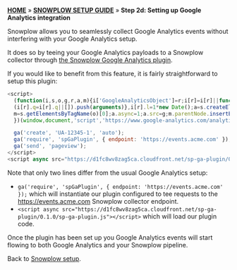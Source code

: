 [**HOME**](Home) » [**SNOWPLOW SETUP GUIDE**](Setting-up-Snowplow) » **Step 2d: Setting up Google Analytics integration**

Snowplow allows you to seamlessly collect Google Analytics events without interfering with your
Google Analytics setup.

It does so by teeing your Google Analytics payloads to a Snowplow collector through
[the Snowplow Google Analytics plugin](https://github.com/snowplow-incubator/snowplow-google-analytics-plugin).

If you would like to benefit from this feature, it is fairly straightforward to setup this plugin:

```javascript
<script>
  (function(i,s,o,g,r,a,m){i['GoogleAnalyticsObject']=r;i[r]=i[r]||function(){
  (i[r].q=i[r].q||[]).push(arguments)},i[r].l=1*new Date();a=s.createElement(o),
  m=s.getElementsByTagName(o)[0];a.async=1;a.src=g;m.parentNode.insertBefore(a,m)
  })(window,document,'script','https://www.google-analytics.com/analytics.js','ga');

  ga('create', 'UA-12345-1', 'auto');
  ga('require', 'spGaPlugin', { endpoint: 'https://events.acme.com' });
  ga('send', 'pageview');
</script>
<script async src="https://d1fc8wv8zag5ca.cloudfront.net/sp-ga-plugin/0.1.0/sp-ga-plugin.js"></script>
```

Note that only two lines differ from the usual Google Analytics setup:

- `ga('require', 'spGaPlugin', { endpoint: 'https://events.acme.com' });` which will instantiate our plugin configured to tee requests to the https://events.acme.com Snowplow collector endpoint.
- `<script async src="https://d1fc8wv8zag5ca.cloudfront.net/sp-ga-plugin/0.1.0/sp-ga-plugin.js"></script>` which will load our plugin code.

Once the plugin has been set up you Google Analytics events will start flowing to both Google
Analytics and your Snowplow pipeline.

Back to [Snowplow setup](Setting-up-Snowplow).

[plugins]: https://github.com/snowplow-incubator/snowplow-google-analytics-plugin
